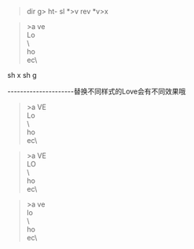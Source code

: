 >dir
>g\>
>ht-
>sl
*>v
>rev
*v>x

>\>a
>ve\
>Lo\
>\ \
>ho\
>ec\

sh x
sh g

---------------------替换不同样式的Love会有不同效果哦

>\>a
>VE\
>Lo\
>\ \
>ho\
>ec\

>\>a
>VE\
>LO\
>\ \
>ho\
>ec\

>\>a
>ve\
>lo\
>\ \
>ho\
>ec\
